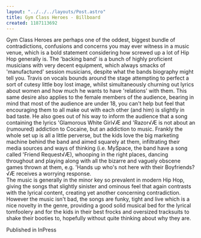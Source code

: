 ```yaml
---
layout: "../../../layouts/Post.astro"
title: Gym Class Heroes - Billboard
created: 1187113692
---
```

Gym Class Heroes are perhaps one of the oddest, biggest bundle of contradictions, confusions and concerns you may ever witness in a music venue, which is a bold statement considering how screwed up a lot of Hip Hop generally is. The 'backing band' is a bunch of highly proficient musicians with very decent equipment, which always smacks of 'manufactured' session musicians, despite what the bands biography might tell you. Travis on vocals bounds around the stage attempting to perfect a sort of cutesy little boy lost image, whilst simultaneously churning out lyrics about women and how much he wants to have 'relations' with them. This same desire also applies to the female members of the audience, bearing in mind that most of the audience are under 18, you can't help but feel that encouraging them to all make out with each other (and him) is slightly in bad taste. He also goes out of his way to inform the audience that a song containing the lyrics 'Glamorous White Girl√Æ and 'Razor√Æ is not about an (rumoured) addiction to Cocaine, but an addiction to music. Frankly the whole set up is all a little perverse, but the kids love the big marketing machine behind the band and aimed squarely at them, infiltrating their media sources and ways of thinking (i.e. MySpace, the band have a song called 'Friend Request√Æ), whooping in the right places, dancing throughout and playing along with all the bizarre and vaguely obscene games thrown at them, e.g. 'Hands up who's not here with their Boyfriends?√Æ receives a worrying response.<br>The music is generally in the minor key so prevalent in modern Hip Hop, giving the songs that slightly sinister and ominous feel that again contrasts with the lyrical content, creating yet another concerning contradiction. However the music isn't bad, the songs are funky, tight and live which is a nice novelty in the genre, providing a good solid musical bed for the lyrical tomfoolery and for the kids in their best frocks and oversized tracksuits to shake their booties to, hopefully without quite thinking about why they are.


Published in InPress
